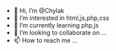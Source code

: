 - 👋 Hi, I’m @Chylak
- 👀 I’m interested in html,js,php,css
- 🌱 I’m currently learning php,js
- 💞️ I’m looking to collaborate on ...
- 📫 How to reach me ...

<!---
Chylak/Chylak is a ✨ special ✨ repository because its `README.md` (this file) appears on your GitHub profile.
You can click the Preview link to take a look at your changes.
--->
